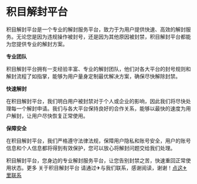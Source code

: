 # 积目解封平台

积目解封平台是一个专业的解封服务平台，致力于为用户提供快速、高效的解封服务。无论您是因为违规操作被封号，还是因为其他原因被封禁，积目解封平台都能为您提供专业的解封方案。

**专业团队**

积目解封平台拥有一支经验丰富、专业的解封团队，他们对各大平台的封号规则和解封流程了如指掌，能够为用户量身定制最优解决方案，确保尽快解除封禁。

**快速解封**

在积目解封平台，我们明白用户被封禁对于个人或企业的影响，因此我们将尽快处理每一个解封申请。我们与各大平台保持良好的合作关系，能够以最快的速度为用户解封，让用户尽快恢复正常使用。

**保障安全**

在积目解封平台，我们严格遵守法律法规，保障用户隐私和账号安全，用户的账号信息和个人信息都将得到有效保护，您可以放心将解封问题交给我们处理。

积目解封平台，您身边的专业解封服务平台，让您告别封禁之苦，快速重回正常使用状态。更多 关于积目解封平台 请通过✈与我们联系，感谢阅读，谢谢！[点这✈里联系](https://a.k02.cc)